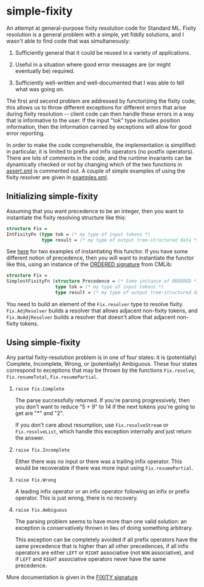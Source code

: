 simple-fixity
=============

An attempt at general-purpose fixity resolution code for Standard
ML. Fixity resolution is a general problem with a simple, yet fiddly
solutions, and I wasn't able to find code that was simultaneously:

1. Sufficiently general that it could be reused in a variety of 
   applications.

2. Useful in a situation where good error messages are (or might
   eventually be) required.

3. Sufficiently well-written and well-documented that I was able to
   tell what was going on.

The first and second problem are addressed by functorizing the fixity
code; this allows us to throw different exceptions for different
errors that arise during fixity resolution -- client code can then
handle these errors in a way that is informative to the user. If the
input "tok" type includes position information, then the information
carried by exceptions will allow for good error reporting.

In order to make the code comprehensible, the implementation is
simplified: in particular, it is limited to prefix and infix operators
(no postfix operators). There are lots of comments in the code, and
the runtime invariants can be dynamically checked or not by changing
which of the two functions in [assert.sml][1] is commented out. A
couple of simple examples of using the fixity resolver are given in
[examples.sml][2].

Initializing simple-fixity
--------------------------

Assuming that you want precedence to be an integer, then you want to 
instantiate the fixity resolving structure like this:

```sml
structure Fix = 
IntFixityFn (type tok = (* my type of input tokens *)
             type result = (* my type of output tree-structured data *))
```

See [here][3] for two examples of instantiating this functor. If you
have some different notion of precedence, then you will want to
instantiate the functor like this, using an instance of the [ORDERED
signature][4] from CMLib:

```sml
structure Fix = 
SimplestFixityFn (structure Precedence = (* Some instance of ORDERED *)
                  type tok = (* my type of input tokens *)
                  type result = (* my type of output tree-structured data *))
```

You need to build an element of the `Fix.resolver` type to resolve
fixity. `Fix.AdjResolver` builds a resolver that allows adjacent
non-fixity tokens, and `Fix.NoAdjResolver` builds a resolver that
doesn't allow that adjacent non-fixity tokens.

Using simple-fixity
-------------------

Any partial fixity-resolution problem is in one of four states: it is
(potentially) Complete, Incomplete, Wrong, or (potentially)
Ambiguous. These four states correspond to exceptions that may be
thrown by the functions `Fix.resolve`, `Fix.resumeTotal`,
`Fix.resumePartial`.

1. `raise Fix.Complete` 

   The parse successfully returned. If you're parsing progressively,
   then you don't want to reduce "5 + 9" to 14 if the next tokens
   you're going to get are "*" and "2". 

   If you don't care about resumption, use `Fix.resolveStream` or
   `Fix.resolveList`, which handle this exception internally and just
   return the answer.

2. `raise Fix.Incomplete`

   Either there was no input or there was a trailing infix
   operator. This would be recoverable if there was more input using
   `Fix.resumePartial`.

3. `raise Fix.Wrong`

   A leading infix operator or an infix operator following an infix or
   prefix operator. This is just wrong, there is no recovery.

4. `raise Fix.Ambiguous`

   The parsing problem seems to have more than one valid solution: an
   exception is conservatively thrown in lieu of doing something
   arbitrary. 

   This exception can be completely avoided if all prefix operators
   have the same precedence that is higher than all other precedences,
   if all infix operators are either `LEFT` or `RIGHT` associative
   (not `NON` associative), and if `LEFT` and `RIGHT` associative
   operators never have the same precedence.

More documentation is given in the [FIXITY signature][5]

[1]: https://github.com/robsimmons/simple-fixity/blob/master/assert.sml
[2]: https://github.com/robsimmons/simple-fixity/blob/master/examples.sml
[3]: https://github.com/robsimmons/simple-fixity/blob/master/examples.sml#L10-25
[4]: https://github.com/standardml/cmlib/blob/master/ordered.sig
[5]: https://github.com/robsimmons/simple-fixity/blob/master/fixity-sig.sml